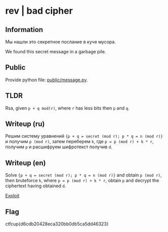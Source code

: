 # rev | bad cipher

## Information

Мы нашли это секретное послание в куче мусора.

We found this secret message in a garbage pile.

## Public

Provide python file: [public/message.py](public/message.py).

## TLDR

Rsa, given `p + q mod(r)`, where `r` has less bits then `p` and `q`.

## Writeup (ru)

Решим систему уравнений `{p + q = secret (mod r); p * q = n (mod r)}` и получим `p (mod r)`, затем переберем `k`, где `p = p (mod r) + k * r`, получим `p` и расшифруем шифротекст получив `d`.

## Writeup (en)

Solve `{p + q = secret (mod r); p * q = n (mod r)}` and obtain `p (mod r)`, then bruteforce `k`, where `p = p (mod r) + k * r`, obtain `p` and decrypt the ciphertext having obtained `d`.

[Exploit](solve/solve.py)

## Flag

ctfcup{d6cdb20428eca320bb0db5ca5dd46323}
